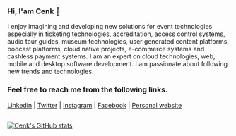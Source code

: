 ### Hi, I'am Cenk 👋

I enjoy imagining and developing new solutions for event technologies especially in ticketing technologies, accreditation, access control systems, audio tour guides, museum technologies, user generated content platforms, podcast platforms, cloud native projects, e-commerce systems and cashless payment systems. I am an expert on cloud technologies, web, mobile and desktop software development. I am passionate about following new trends and technologies.

### Feel free to reach me from the following links.

[Linkedin](https://linkedin.com/in/cenksari) |
[Twitter](https://twitter.com/cenksari) |
[Instagram](https://instagram.com/cenksari) |
[Facebook](https://facebook.com/cenksari) |
[Personal website](https://www.cenksari.com)

##

[![Cenk's GitHub stats](https://github-readme-stats.vercel.app/api?username=cenksari&hide=issues&count_private=true&show_icons=true&theme=dark&bg_color=0D1117&hide_border=true)](https://cenksari.com)
